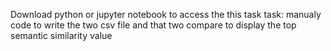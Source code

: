Download python or jupyter notebook to access the this task
task:
manualy code to write the two csv file and that two compare to display the top semantic similarity value 
